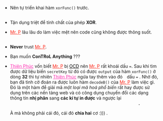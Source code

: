 - Nên tự triển khai hàm `xorFunc()` trước. <span style="color:transparent; font-size:small">   Chứ đừng lên StackOverFlow cop về nhé Lê Khôi</span>

- Tận dụng triệt để tính chất của phép **XOR**.

- <a style="color: #fc2314" href="https://nhpoj.net/user-home?username=nhphu87">Mr. P</a> lâu lâu do làm việc mệt nên code cũng không được thông suốt. <span style="color:transparent; font-size:small">   Mr. P cũng là con người mà</span>

- **Never** trust <a style="color: #fc2314" href="https://nhpoj.net/user-home?username=nhphu87">Mr. P</a>.  <span style="color:transparent; font-size:small">   Tin Juan Nhé</span>

- Bạn muốn **ConTRoL Anything** ???

- <a style="color: #fc2fb1" href="https://nhpoj.net/user-home?username=thienphuc3005">Thiên Phúc</a> vốn biết <a style="color: #fc2314" href="https://nhpoj.net/user-home?username=nhphu87">Mr. P</a> bị <a style="color:black" href="https://en.wikipedia.org/wiki/Obsessive%E2%80%93compulsive_disorder">OCD</a> nên <a style="color: #fc2314" href="https://nhpoj.net/user-home?username=nhphu87">Mr. P</a> rất khoái dấu  `=`. Sau khi tìm được dữ liệu biến `secretKey` từ đó có được `output` của hàm `xorFunc()` ở dòng **32** thì tự nhiên <a style="color: #fc2fb1" href="https://nhpoj.net/user-home?username=thienphuc3005">Thiên Phúc</a> ngứa tay thêm vào đó <span style="color: transparent; font-size: x-small">6</span> dấu `=`  . Nhờ đó, bạn đã tình cờ đoán ra được luôn hàm `decodeB()` của <a style="color: #fc2314" href="https://nhpoj.net/user-home?username=nhphu87">Mr. P</a> làm việc gì. Đó là một hàm để giải mã *một loại mã hoá phổ biến* rất hay được sử dụng trên các nền tảng web và có công dụng chuyển đổi các dạng thông tin **nhị phân** sang **các kí tự in được** và ngược lại <span style="color: transparent">(các bức ảnh minh hoạ trong đề này có vẻ lạ, thử mở nó trong tab mới xem!)</span>**.**

    À mà không phải cái đó, cái đó **chia hai** cơ :))) .

<span style="color: transparent">3 Chap Mr. P Ko có tuổi nhé, nma bài dễ mà, real.